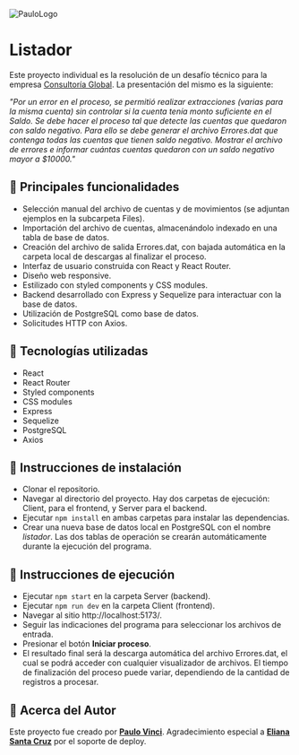 
![PauloLogo](https://res.cloudinary.com/ddlwjsfml/image/upload/v1703604360/FaceHalf_lce9uv.jpg)

# **Listador**

Este proyecto individual es la resolución de un desafío técnico para la empresa [Consultoría Global](https://www.consultoriaglobal.com.ar/). La presentación del mismo es la siguiente:

*"Por un error en el proceso, se permitió realizar extracciones (varias para la misma cuenta) sin
controlar si la cuenta tenía monto suficiente en el Saldo.
Se debe hacer el proceso tal que detecte las cuentas que quedaron con saldo negativo. Para
ello se debe generar el archivo Errores.dat que contenga todas las cuentas que tienen saldo
negativo. Mostrar el archivo de errores e informar cuántas cuentas quedaron con un saldo negativo
mayor a $10000."*

## **🧾 Principales funcionalidades**

-  Selección manual del archivo de cuentas y de movimientos (se adjuntan ejemplos en la subcarpeta Files).
-  Importación del archivo de cuentas, almacenándolo indexado en una tabla de base de datos.
-  Creación del archivo de salida Errores.dat, con bajada automática en la carpeta local de descargas al finalizar el proceso.
-  Interfaz de usuario construida con React y React Router.
-  Diseño web responsive.
-  Estilizado con styled components y CSS modules.
-  Backend desarrollado con Express y Sequelize para interactuar con la base de datos.
-  Utilización de PostgreSQL como base de datos.
-  Solicitudes HTTP con Axios.

## **🧾 Tecnologías utilizadas**

-  React
-  React Router
-  Styled components
-  CSS modules
-  Express
-  Sequelize
-  PostgreSQL
-  Axios

## **🧾 Instrucciones de instalación**

-  Clonar el repositorio.
-  Navegar al directorio del proyecto. Hay dos carpetas de ejecución: Client, para el frontend, y Server para el backend.
-  Ejecutar `npm install` en ambas carpetas para instalar las dependencias.
-  Crear una nueva base de datos local en PostgreSQL con el nombre *listador*. Las dos tablas de operación se crearán automáticamente durante la ejecución del programa.

## **🧾 Instrucciones de ejecución**

-  Ejecutar `npm start` en la carpeta Server (backend).
-  Ejecutar `npm run dev` en la carpeta Client (frontend).
-  Navegar al sitio http://localhost:5173/.
-  Seguir las indicaciones del programa para seleccionar los archivos de entrada.
-  Presionar el botón **Iniciar proceso**.
-  El resultado final será la descarga automática del archivo Errores.dat, el cual se podrá acceder con cualquier visualizador de archivos. El tiempo de finalización del proceso puede variar, dependiendo de la cantidad de registros a procesar.

## **🧾 Acerca del Autor**

Este proyecto fue creado por [**Paulo Vinci**](https://www.linkedin.com/in/paulo-damian-vinci/).
Agradecimiento especial a [**Eliana Santa Cruz**](https://github.com/Solsantacruz/) por el soporte de deploy.
